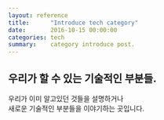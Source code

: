 ```yaml
---
layout: reference
title:      "Introduce tech category"
date:       2016-10-15 00:00:00
categories: tech
summary:    category introduce post.
---
```


## 우리가 할 수 있는 기술적인 부분들.

우리가 이미 알고있던 것들을 설명하거나<br>
새로운 기술적인 부분들을 이야기하는 곳입니다.